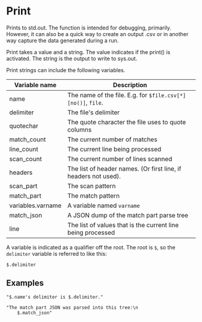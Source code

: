 
# Print

Prints to std.out. The function is intended for debugging, primarily. However, it can also be a quick way to create an output .csv or in another way capture the data generated during a run.

Print takes a value and a string. The value indicates if the print() is activated. The string is the output to write to sys.out.

Print strings can include the following variables.

| Variable name     | Description                                                           |
|-------------------|-----------------------------------------------------------------------|
|name               | The name of the file. E.g. for `$file.csv[*][no()]`, `file`.          |
|delimiter          | The file's delimiter                                                  |
|quotechar          | The quote character the file uses to quote columns                    |
|match_count        | The current number of matches                                         |
|line_count         | The current line being processed                                      |
|scan_count         | The current number of lines scanned                                   |
|headers            | The list of header names. (Or first line, if headers not used).       |
|scan_part          | The scan pattern                                                      |
|match_part         | The match pattern                                                     |
|variables.varname  | A variable named `varname`                                            |
|match_json         | A JSON dump of the match part parse tree                              |
|line               | The list of values that is the current line being processed           |

A variable is indicated as a qualifier off the root. The root is `$`, so the `delimiter` variable is referred to like this:

    $.delimiter

## Examples

    "$.name's delimiter is $.delimiter."

    "The match part JSON was parsed into this tree:\n
        $.match_json"

